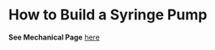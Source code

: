 # How to Build a Syringe Pump

**See Mechanical Page** [here](/Syringe-Pump-Demo/Mechanical-Assembly) 
